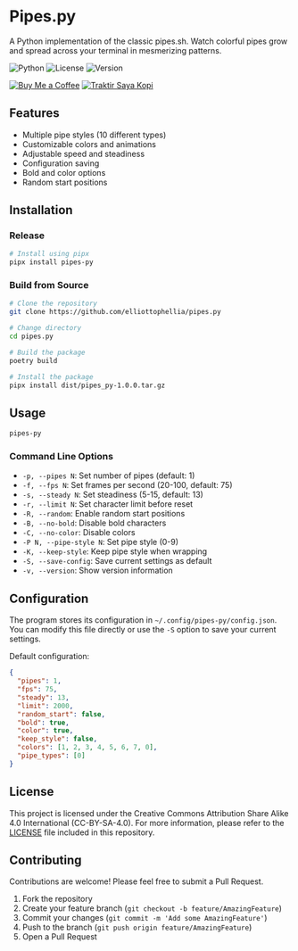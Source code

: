 # Pipes.py
A Python implementation of the classic pipes.sh. Watch colorful pipes grow and spread across your terminal in mesmerizing patterns.


![Python](https://img.shields.io/badge/PYTHON-3.X-bf616a?style=flat-square) ![License](https://img.shields.io/badge/LICENCE-CC%20BY%20SA%204.0-ebcb8b?style=flat-square) ![Version](https://img.shields.io/badge/VERSION-1.0.0-a3be8c?style=flat-square)

[![Buy Me a Coffee](https://img.shields.io/badge/BUY%20ME%20A%20COFFEE-79B8CA?style=for-the-badge&logo=paypal&logoColor=white)](https://paypal.me/ReidhoSatria) [![Traktir Saya Kopi](https://img.shields.io/badge/TRAKTIR%20SAYA%20KOPI-FAC76C?style=for-the-badge&logo=BuyMeACoffee&logoColor=black)](https://saweria.co/elliottophellia)


## Features

- Multiple pipe styles (10 different types)
- Customizable colors and animations
- Adjustable speed and steadiness
- Configuration saving
- Bold and color options
- Random start positions

## Installation

### Release
```bash
# Install using pipx
pipx install pipes-py
```

### Build from Source
```bash
# Clone the repository
git clone https://github.com/elliottophellia/pipes.py

# Change directory
cd pipes.py

# Build the package
poetry build

# Install the package
pipx install dist/pipes_py-1.0.0.tar.gz
```

## Usage

```bash
pipes-py
```

### Command Line Options

- `-p, --pipes N`: Set number of pipes (default: 1)
- `-f, --fps N`: Set frames per second (20-100, default: 75)
- `-s, --steady N`: Set steadiness (5-15, default: 13)
- `-r, --limit N`: Set character limit before reset
- `-R, --random`: Enable random start positions
- `-B, --no-bold`: Disable bold characters
- `-C, --no-color`: Disable colors
- `-P N, --pipe-style N`: Set pipe style (0-9)
- `-K, --keep-style`: Keep pipe style when wrapping
- `-S, --save-config`: Save current settings as default
- `-v, --version`: Show version information

## Configuration

The program stores its configuration in `~/.config/pipes-py/config.json`. You can modify this file directly or use the `-S` option to save your current settings.

Default configuration:
```json
{
  "pipes": 1,
  "fps": 75,
  "steady": 13,
  "limit": 2000,
  "random_start": false,
  "bold": true,
  "color": true,
  "keep_style": false,
  "colors": [1, 2, 3, 4, 5, 6, 7, 0],
  "pipe_types": [0]
}
```

## License

This project is licensed under the Creative Commons Attribution Share Alike 4.0 International (CC-BY-SA-4.0). For more information, please refer to the [LICENSE](LICENSE) file included in this repository.

## Contributing

Contributions are welcome! Please feel free to submit a Pull Request.

1. Fork the repository
2. Create your feature branch (`git checkout -b feature/AmazingFeature`)
3. Commit your changes (`git commit -m 'Add some AmazingFeature'`)
4. Push to the branch (`git push origin feature/AmazingFeature`)
5. Open a Pull Request
